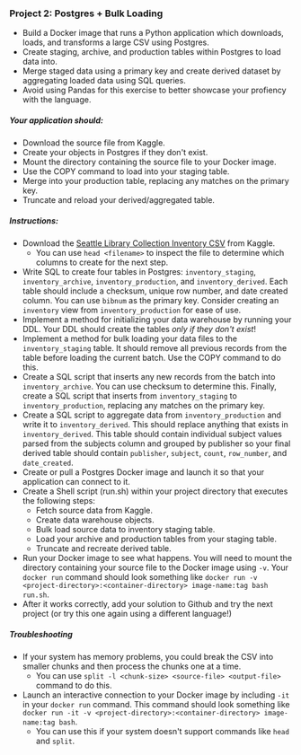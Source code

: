 ### Project 2: Postgres + Bulk Loading
- Build a Docker image that runs a Python application which downloads, loads, and transforms a large CSV using Postgres.
- Create staging, archive, and production tables within Postgres to load data into.
- Merge staged data using a primary key and create derived dataset by aggregating loaded data using SQL queries.
- Avoid using Pandas for this exercise to better showcase your profiency with the language.

##### Your application should:
- Download the source file from Kaggle.
- Create your objects in Postgres if they don't exist.
- Mount the directory containing the source file to your Docker image.
- Use the COPY command to load into your staging table.
- Merge into your production table, replacing any matches on the primary key.
- Truncate and reload your derived/aggregated table.

##### Instructions:
- Download the [Seattle Library Collection Inventory CSV](https://www.kaggle.com/city-of-seattle/seattle-library-collection-inventory) from Kaggle.
  - You can use `head <filename>` to inspect the file to determine which columns to create for the next step.
- Write SQL to create four tables in Postgres: `inventory_staging`, `inventory_archive`, `inventory_production`, and `inventory_derived`. Each table should include a checksum, unique row number, and date created column. You can use `bibnum` as the primary key. Consider creating an `inventory` view from `inventory_production` for ease of use.
- Implement a method for initializing your data warehouse by running your DDL. Your DDL should create the tables *only if they don't exist*!
- Implement a method for bulk loading your data files to the `inventory_staging` table. It should remove all previous records from the table before loading the current batch. Use the COPY command to do this.
- Create a SQL script that inserts any new records from the batch into `inventory_archive`. You can use checksum to determine this. Finally, create a SQL script that inserts from `inventory_staging` to `inventory_production`, replacing any matches on the primary key.
- Create a SQL script to aggregate data from `inventory_production` and write it to `inventory_derived`. This should replace anything that exists in `inventory_derived`. This table should contain individual subject values parsed from the subjects column and grouped by publisher so your final derived table should contain `publisher`, `subject`, `count`, `row_number`, and `date_created`.
- Create or pull a Postgres Docker image and launch it so that your application can connect to it.
- Create a Shell script (run.sh) within your project directory that executes the following steps:
  - Fetch source data from Kaggle.
  - Create data warehouse objects.
  - Bulk load source data to inventory staging table.
  - Load your archive and production tables from your staging table.
  - Truncate and recreate derived table.
- Run your Docker image to see what happens. You will need to mount the directory containing your source file to the Docker image using `-v`. Your `docker run` command should look something like `docker run -v <project-directory>:<container-directory> image-name:tag bash run.sh`.
- After it works correctly, add your solution to Github and try the next project (or try this one again using a different language!)

##### Troubleshooting
- If your system has memory problems, you could break the CSV into smaller chunks and then process the chunks one at a time.
  - You can use `split -l <chunk-size> <source-file> <output-file>` command to do this.
- Launch an interactive connection to your Docker image by including `-it` in your `docker run` command. This command should look something like `docker run -it -v <project-directory>:<container-directory> image-name:tag bash`.
  - You can use this if your system doesn't support commands like `head` and `split`.
